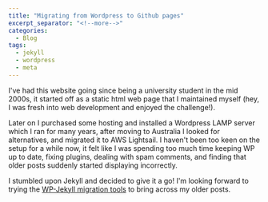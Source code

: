 ```yaml
---
title: "Migrating from Wordpress to Github pages"
excerpt_separator: "<!--more-->"
categories:
  - Blog
tags:
  - jekyll
  - wordpress
  - meta
---
```


I've had this website going since being a university student in the mid 2000s, it started off as a static html web page that I maintained myself (hey, I was fresh into web development and enjoyed the challenge!).

Later on I purchased some hosting and installed a Wordpress LAMP server which I ran for many years, after moving to Australia I looked for alternatives, and migrated it to AWS Lightsail. I haven't been too keen on the setup for a while now, it felt like I was spending too much time keeping WP up to date, fixing plugins, dealing with spam comments, and finding that older posts suddenly started displaying incorrectly.

I stumbled upon Jekyll and decided to give it a go! I'm looking forward to trying the [WP-Jekyll migration tools](https://import.jekyllrb.com/docs/wordpressdotcom/) to bring across my older posts.
